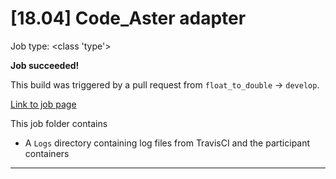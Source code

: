 # [18.04] Code_Aster adapter

Job type: <class 'type'>



**Job succeeded!**



This build was triggered by a pull request from `float_to_double` → `develop`.



[Link to job page]({[job_link]})


This job folder contains
- A `Logs` directory containing log files from TravisCI and the participant containers


---

